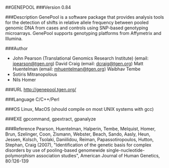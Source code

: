 ##GENEPOOL
###Version
0.84

###Description
GenePool is a software package that provides analysis tools for the detection of shifts in relative allele frequency between pooled genomic DNA from cases and controls using SNP-based genotyping microarrays. GenePool supports genotyping platforms from Affymetrix and Illumina.

###Author
* John Pearson (Translational Genomics Research Institute) (email: jpearson@tgen.org) David Craig (email: dcraig@tgen.org) Matt Huentelman (email: mhuentelman@tgen.org) Waibhav Tembe
* Sotiris Mitranopolous
* Nils Homer

###URL
http://genepool.tgen.org/

###Language
C/C++/Perl

###OS
Linux, MacOS (should compile on most UNIX systems with gcc)

###EXE
gpcommand, gpextract, gpanalyze

###Reference
Pearson, Huentelman, Halperin, Tembe, Melquist, Homer, Brun, Szelinger, Coon, Zismann, Webster, Beach, Sando, Aasly, Heun, Jessen, Kolsch, Tsolaki, Daniilidou, Reiman, Papassotiropoulos, Hutton, Stephan, Craig (2007), "Identification of the genetic basis for complex disorders by use of pooling-based genomewide single-nucleotide-polymorphism association studies", American Journal of Human Genetics, 80:126-139


